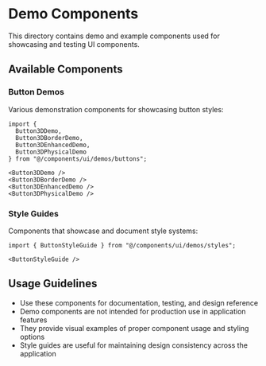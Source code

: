 # Demo Components

This directory contains demo and example components used for showcasing and testing UI components.

## Available Components

### Button Demos

Various demonstration components for showcasing button styles:

```tsx
import { 
  Button3DDemo,
  Button3DBorderDemo,
  Button3DEnhancedDemo, 
  Button3DPhysicalDemo 
} from "@/components/ui/demos/buttons";

<Button3DDemo />
<Button3DBorderDemo />
<Button3DEnhancedDemo />
<Button3DPhysicalDemo />
```

### Style Guides

Components that showcase and document style systems:

```tsx
import { ButtonStyleGuide } from "@/components/ui/demos/styles";

<ButtonStyleGuide />
```

## Usage Guidelines

- Use these components for documentation, testing, and design reference
- Demo components are not intended for production use in application features
- They provide visual examples of proper component usage and styling options
- Style guides are useful for maintaining design consistency across the application